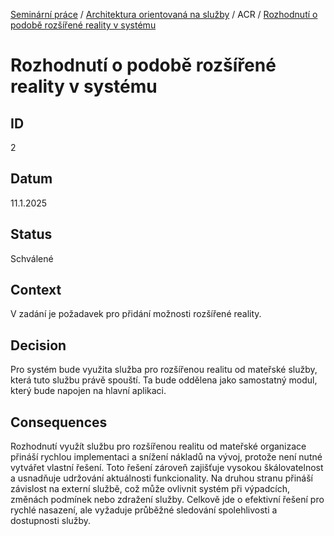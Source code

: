 [Seminární práce](../../../README.md) / [Architektura orientovaná na služby](../../README.md) / ACR / [Rozhodnutí o podobě rozšířené reality v systému](README.md)

# Rozhodnutí o podobě rozšířené reality v systému

## ID
2

## Datum
11.1.2025

## Status
Schválené

## Context
V zadání je požadavek pro přidání možnosti rozšířené reality. 

## Decision
Pro systém bude využita služba pro rozšířenou realitu od mateřské služby, která tuto službu právě spouští. Ta bude oddělena jako samostatný modul, který bude napojen na hlavní aplikaci.

## Consequences
Rozhodnutí využít službu pro rozšířenou realitu od mateřské organizace přináší rychlou implementaci a snížení nákladů na vývoj, protože není nutné vytvářet vlastní řešení. Toto řešení zároveň zajišťuje vysokou škálovatelnost a usnadňuje udržování aktuálnosti funkcionality. Na druhou stranu přináší závislost na externí službě, což může ovlivnit systém při výpadcích, změnách podmínek nebo zdražení služby. Celkově jde o efektivní řešení pro rychlé nasazení, ale vyžaduje průběžné sledování spolehlivosti a dostupnosti služby.
